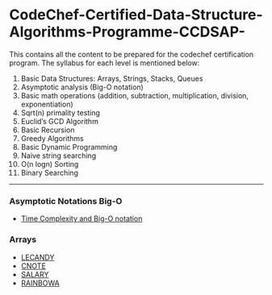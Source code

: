 # CodeChef-Certified-Data-Structure-Algorithms-Programme-CCDSAP-
This contains all the content to be prepared for the codechef certification program.
The syllabus for each level is mentioned below:

1.  Basic Data Structures: Arrays, Strings, Stacks, Queues
2.  Asymptotic analysis (Big-O notation)
3.  Basic math operations (addition, subtraction, multiplication, division, exponentiation)
4.  Sqrt(n) primality testing
5.  Euclid’s GCD Algorithm
6.  Basic Recursion
7.  Greedy Algorithms
8.  Basic Dynamic Programming
9.  Naive string searching
10. O(n logn) Sorting
11. Binary Searching
---

### Asymptotic Notations Big-O
* [Time Complexity and Big-O notation](https://medium.com/@tanzeemalam789/algorithm-complexity-and-big-o-notation-f815fd06869c)

### Arrays
* [LECANDY](https://github.com/TanzeemAlam/CodeChef-Certified-Data-Structure-Algorithms-Programme-CCDSAP-/blob/master/Arrays/LECANDY)
* [CNOTE](https://github.com/TanzeemAlam/CodeChef-Certified-Data-Structure-Algorithms-Programme-CCDSAP-/blob/master/Arrays/CNOTE)
* [SALARY](https://github.com/TanzeemAlam/CodeChef-Certified-Data-Structure-Algorithms-Programme-CCDSAP-/blob/master/Arrays/SALARY)
* [RAINBOWA](https://github.com/TanzeemAlam/CodeChef-Certified-Data-Structure-Algorithms-Programme-CCDSAP-/blob/master/Arrays/RAINBOWA)
